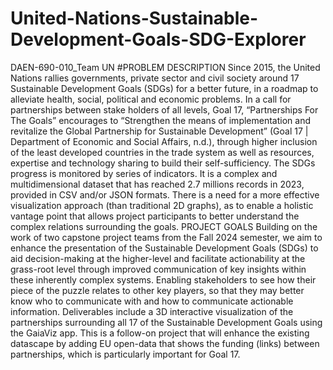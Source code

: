 # United-Nations-Sustainable-Development-Goals-SDG-Explorer
DAEN-690-010_Team UN
#PROBLEM DESCRIPTION
Since 2015, the United Nations rallies governments, private sector and civil society around 17 Sustainable Development Goals (SDGs) for a better future, in a roadmap to alleviate health, social, political and economic problems.
In a call for partnerships between stake holders of all levels, Goal 17, “Partnerships For The Goals” encourages to “Strengthen the means of implementation and revitalize the Global Partnership for Sustainable Development” (Goal 17 | Department of Economic and Social Affairs, n.d.), through higher inclusion of the least developed countries in the trade system as well as resources, expertise and technology sharing to build their self-sufficiency.
The SDGs progress is monitored by series of indicators.  It is a complex and multidimensional dataset that has reached 2.7 millions records in 2023, provided in CSV and/or JSON formats. There is a need for a more effective visualization approach (than traditional 2D graphs), as to enable a holistic vantage point that allows project participants to better understand the complex relations surrounding the goals.
PROJECT GOALS
Building on the work of two capstone project teams from the Fall 2024 semester, we aim to enhance the presentation of the Sustainable Development Goals (SDGs) to aid decision-making at the higher-level and facilitate actionability at the grass-root level through improved communication of key insights within these inherently complex systems. Enabling stakeholders to see how their piece of the puzzle relates to other key players, so that they may better know who to communicate with and how to communicate actionable information.
Deliverables include a 3D interactive visualization of the partnerships surrounding all 17 of the Sustainable Development Goals using the GaiaViz app. This is a follow-on project that will enhance the existing datascape by adding EU open-data that shows the funding (links) between partnerships, which is particularly important for Goal 17.
